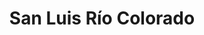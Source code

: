 ---
title: San Luis Río Colorado
url: /san-luis-rio-colorado/
latitude: 32.441
longitude: -114.768
---